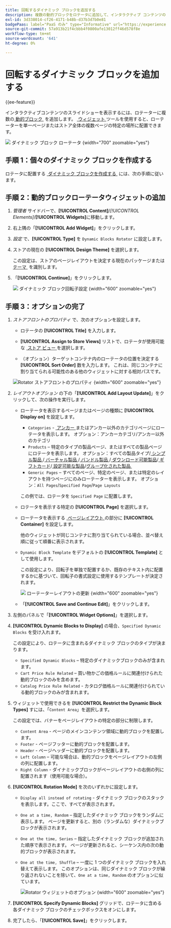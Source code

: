 ```yaml
---
title: 回転するダイナミック ブロックを追加する
description: 複数の動的ブロックをロテータに追加して、インタラクティブ コンテンツのスライド ショーをストアフロントに表示します。
exl-id: 3d338014-cf26-4171-b48b-d37b3d7b0e81
badgePaas: label="PaaS のみ" type="Informative" url="https://experienceleague.adobe.com/ja/docs/commerce/user-guides/product-solutions" tooltip="Adobe Commerce on Cloud プロジェクト（Adobeが管理する PaaS インフラストラクチャ）およびオンプレミスプロジェクトにのみ適用されます。"
source-git-commit: 57a913b21f4cbbb4f0800afe13012ff46d578f8e
workflow-type: tm+mt
source-wordcount: '641'
ht-degree: 0%

---
```


# 回転するダイナミック ブロックを追加する

{{ee-feature}}

インタラクティブコンテンツのスライドショーを表示するには、ロテーターに複数の [&#x200B; 動的ブロック &#x200B;](dynamic-blocks.md) を追加します。 [&#x200B; ウィジェット &#x200B;](widgets.md) ツールを使用すると、ローテーターを単一ページまたはストア全体の複数ページの特定の場所に配置できます。

![&#x200B; ダイナミック ブロック ローテータ &#x200B;](./assets/widget-dynamic-block-rotator.png){width="700" zoomable="yes"}

## 手順 1：個々のダイナミック ブロックを作成する

ロテータに配置する [&#x200B; ダイナミック ブロックを作成する &#x200B;](dynamic-blocks.md) には、次の手順に従います。

## 手順 2：動的ブロックローテータウィジェットの追加

1. _管理者_ サイドバーで、**[!UICONTROL Content]**/_[!UICONTROL Elements]_/**[!UICONTROL Widgets]**&#x200B;に移動します。

1. 右上隅の「**[!UICONTROL Add Widget]**」をクリックします。

1. _設定_ で、**[!UICONTROL Type]** を `Dynamic Blocks Rotator` に設定します。

1. ストアの現在の **[!UICONTROL Design Theme]** を選択します。

   この設定は、ストアのページレイアウトを決定する現在のパッケージまたは [&#x200B; テーマ &#x200B;](themes.md) を識別します。

1. 「**[!UICONTROL Continue]**」をクリックします。

   ![&#x200B; ダイナミック ブロック回転子設定 &#x200B;](./assets/widget-dynamic-block-rotator-settings.png){width="600" zoomable="yes"}

## 手順 3：オプションの完了

1. _ストアフロントのプロパティ_ で、次のオプションを設定します。

   - ロテータの **[!UICONTROL Title]** を入力します。

   - **[!UICONTROL Assign to Store Views]** リストで、ロテータが使用可能な [&#x200B; ストア ビュー &#x200B;](../getting-started/websites-stores-views.md) を選択します。

   - （オプション）ターゲットコンテナ内のローテータの位置を決定する **[!UICONTROL Sort Order]** 数を入力します。 これは、同じコンテナに割り当てられる可能性のある他のウィジェットに対する相対パスです。

   ![Rotator ストアフロントのプロパティ &#x200B;](./assets/widget-dynamic-block-rotator-storefront-properties.png){width="600" zoomable="yes"}

1. _レイアウトオプション_ の下の「**[!UICONTROL Add Layout Update]**」をクリックして、次の操作を実行します。

   - ローテータを表示するページまたはページの種類に **[!UICONTROL Display on]** を設定します。

      - `Categories` - [&#x200B; アンカー &#x200B;](../catalog/navigation-layered.md) またはアンカー以外のカテゴリページにローテータを表示します。 オプション：アンカーカテゴリ/アンカー以外のカテゴリ
      - `Products` – 特定のタイプの製品ページ、またはすべての製品ページにロテータを表示します。 オプション：すべての製品タイプ/[&#x200B; シンプル製品 &#x200B;](../catalog/product-create-simple.md)/[&#x200B; バーチャル製品 &#x200B;](../catalog/product-create-virtual.md)/[&#x200B; バンドル製品 &#x200B;](../catalog/product-create-bundle.md)/[&#x200B; ダウンロード可能製品 &#x200B;](../catalog/product-create-downloadable.md)/[&#x200B; ギフトカード &#x200B;](../catalog/product-gift-card-create.md)/[&#x200B; 設定可能な製品 &#x200B;](../catalog/product-create-configurable.md)/[&#x200B; グループ化された製品 &#x200B;](../catalog/product-create-grouped.md)
      - `Generic Pages` – すべてのページ、特定のページ、または特定のレイアウトを持つページにのみローテーターを表示します。 オプション：`All Pages`/`Specified Page`/`Page Layouts`

     この例では、ロテータを `Specified Page` に配置します。

   - ロテータを表示する特定の **[!UICONTROL Page]** を選択します。

   - ローテータを表示する [&#x200B; ページレイアウト &#x200B;](page-layout.md#standard-page-layouts) の部分に **[!UICONTROL Container]** を設定します。

     他のウィジェットが同じコンテナに割り当てられている場合、並べ替え順に従って順番に表示されます。

   - `Dynamic Block Template` をデフォルトの **[!UICONTROL Template]** として使用します。

     この設定により、回転子を単独で配置するか、既存のテキスト内に配置するかに基づいて、回転子の書式設定に使用するテンプレートが決定されます。

     ![&#x200B; ローテーターレイアウトの更新 &#x200B;](./assets/widget-dynamic-block-rotator-layout-updates.png){width="600" zoomable="yes"}

   - 「**[!UICONTROL Save and Continue Edit]**」をクリックします。

1. 左側のパネルで「**[!UICONTROL Widget Options]**」を選択します。

1. **[!UICONTROL Dynamic Blocks to Display]** の場合、`Specified Dynamic Blocks` を受け入れます。

   この設定により、ロテータに含まれるダイナミック ブロックのタイプが決まります。

   - `Specified Dynamic Blocks` – 特定のダイナミックブロックのみが含まれます。
   - `Cart Price Rule Related` – 買い物かごの価格ルールに関連付けられた動的ブロックのみを含めます。
   - `Catalog Price Rule Related` - カタログ価格ルールに関連付けられている動的ブロックのみが含まれます。

1. ウィジェットで使用できるを **[!UICONTROL Restrict the Dynamic Block Types]** すには、「`Content Area`」を選択します。

   この設定では、バナーをページレイアウトの特定の部分に制限します。

   - `Content Area` - ページのメインコンテンツ領域に動的ブロックを配置します。
   - `Footer` - ページフッターに動的ブロックを配置します。
   - `Header` - ページヘッダーに動的ブロックを配置します。
   - `Left Column` – 可能な場合は、動的ブロックをページレイアウトの左側の列に配置します。
   - `Right Column` - ダイナミックブロックがページレイアウトの右側の列に配置されます（使用可能な場合）。

1. **[!UICONTROL Rotation Mode]** を次のいずれかに設定します。

   - `Display all instead of rotating` - ダイナミック ブロックのスタックを表示します。ここで、すべてが表示されます。
   - `One at a time, Random` – 指定したダイナミック ブロックをランダムに表示します。 ページを更新すると、別の（ランダムな）ダイナミックブロックが表示されます。
   - `One at the time, Series` – 指定したダイナミック ブロックが追加された順序で表示されます。 ページが更新されると、シーケンス内の次の動的ブロックが表示されます。
   - `One at the time, Shuffle` – 一度に 1 つのダイナミック ブロックを入れ替えて表示します。 このオプションは、同じダイナミック ブロックが繰り返されないことを除いて、`One at a time, Random` のオプションに似ています。

     ![Rotator ウィジェットのオプション &#x200B;](./assets/widget-dynamic-block-rotator-widget-options.png){width="600" zoomable="yes"}

1. **[!UICONTROL Specify Dynamic Blocks]** グリッドで、ロテータに含める各ダイナミック ブロックのチェックボックスをオンにします。

1. 完了したら、「**[!UICONTROL Save]**」をクリックします。

